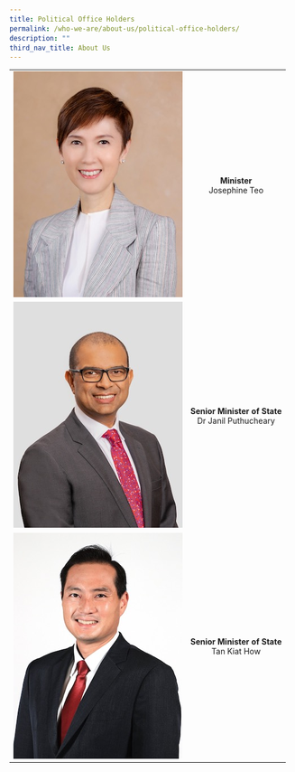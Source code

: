 ```yaml
---
title: Political Office Holders
permalink: /who-we-are/about-us/political-office-holders/
description: ""
third_nav_title: About Us
---
```

|  |  | 
| ---- |:-------------:|
| ![](/images/POHes/min%20josephine%20teo%20300x400.jpeg) | **Minister**<br>Josephine Teo |
| ![](/images/POHes/sms%20janil%20300x400.jpeg)| **Senior Minister of State** <br> Dr Janil Puthucheary |
| ![](/images/POHes/tan%20kiat%20how%20300x400.jpeg) | **Senior Minister of State** <br> Tan Kiat How |